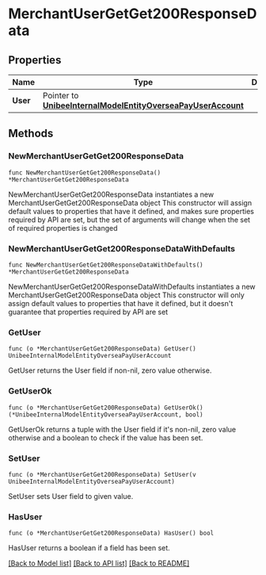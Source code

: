 # MerchantUserGetGet200ResponseData

## Properties

Name | Type | Description | Notes
------------ | ------------- | ------------- | -------------
**User** | Pointer to [**UnibeeInternalModelEntityOverseaPayUserAccount**](UnibeeInternalModelEntityOverseaPayUserAccount.md) |  | [optional] 

## Methods

### NewMerchantUserGetGet200ResponseData

`func NewMerchantUserGetGet200ResponseData() *MerchantUserGetGet200ResponseData`

NewMerchantUserGetGet200ResponseData instantiates a new MerchantUserGetGet200ResponseData object
This constructor will assign default values to properties that have it defined,
and makes sure properties required by API are set, but the set of arguments
will change when the set of required properties is changed

### NewMerchantUserGetGet200ResponseDataWithDefaults

`func NewMerchantUserGetGet200ResponseDataWithDefaults() *MerchantUserGetGet200ResponseData`

NewMerchantUserGetGet200ResponseDataWithDefaults instantiates a new MerchantUserGetGet200ResponseData object
This constructor will only assign default values to properties that have it defined,
but it doesn't guarantee that properties required by API are set

### GetUser

`func (o *MerchantUserGetGet200ResponseData) GetUser() UnibeeInternalModelEntityOverseaPayUserAccount`

GetUser returns the User field if non-nil, zero value otherwise.

### GetUserOk

`func (o *MerchantUserGetGet200ResponseData) GetUserOk() (*UnibeeInternalModelEntityOverseaPayUserAccount, bool)`

GetUserOk returns a tuple with the User field if it's non-nil, zero value otherwise
and a boolean to check if the value has been set.

### SetUser

`func (o *MerchantUserGetGet200ResponseData) SetUser(v UnibeeInternalModelEntityOverseaPayUserAccount)`

SetUser sets User field to given value.

### HasUser

`func (o *MerchantUserGetGet200ResponseData) HasUser() bool`

HasUser returns a boolean if a field has been set.


[[Back to Model list]](../README.md#documentation-for-models) [[Back to API list]](../README.md#documentation-for-api-endpoints) [[Back to README]](../README.md)


